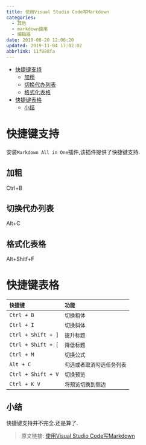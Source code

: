 ```yaml
---
title: 使用Visual Studio Code写Markdown
categories: 
  - 其他
  - markdown使用
  - 编辑器
date: 2019-08-20 12:06:20
updated: 2019-11-04 17:02:02
abbrlink: 11f888fa
---
```

- [快捷键支持](/blog/11f888fa/#快捷键支持)
    - [加粗](/blog/11f888fa/#加粗)
    - [切换代办列表](/blog/11f888fa/#切换代办列表)
    - [格式化表格](/blog/11f888fa/#格式化表格)
- [快捷键表格](/blog/11f888fa/#快捷键表格)
    - [小结](/blog/11f888fa/#小结)

<!--more-->
<script src="https://cdn.bootcss.com/jquery/3.4.0/jquery.slim.min.js"></script>
<script>$(document).ready(function () {$(".post-body > ul:nth-child(1)").hide();});</script>

<!--end-->
# 快捷键支持 #
安装`Markdown All in One`插件,该插件提供了快捷键支持.
## 加粗 ##
Ctrl+B
## 切换代办列表 ##
Alt+C
## 格式化表格 ##
Alt+Shitf+F

# 快捷键表格 #

| `快捷键`|`功能`|
|:--|:--|
| `Ctrl + B`|`切换粗体`|
| `Ctrl + I`|`切换斜体`|
| `Ctrl + Shift + ]`|`提升标题`|
| `Ctrl + Shift + [`|`降低标题`|
| `Ctrl + M`|`切换公式`|
| `Alt + C`|`勾选或者取消勾选任务列表` |
| `Ctrl + Shift + V`|`切换预览`|
| `Ctrl + K V`|`将预览切换到侧边`|

## 小结 ##
快捷键支持并不完全.还是算了.

>原文链接: [使用Visual Studio Code写Markdown](https://lanlan2017.github.io/blog/11f888fa/)
